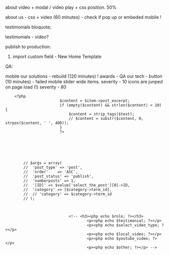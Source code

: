 about video + modal / video play + css position. 50%


about us - css + video (60 minutes) - check if pop up or embeded
mobile !

testimonials bloquote;




testimonials - video? 


publish to production:

1. import custom field - New Home Template




QA:

mobile our solutions - rebuild (120 minutes) ! awards -  QA
our tech - button (10 minutes) - failed
mobile slider wide items. severity - 10
icons are junped on page load (!) severity - 80





		<?php
							$content = $item->post_excerpt;
							if (empty($content) && strlen($content) < 10) {
								$content = strip_tags($text);
								// $content = substr($content, 0, strpos($content, ' ', 400));
							}
							?>






			// $args = array(
			// 	'post_type' => 'post',
			// 	'order'    => 'ASC',
			// 	'post_status' => 'publish',
			// 	'numberposts' => 1,
			// 	'[ID]' => $value['select_the_post'][0]->ID,
			// 	'category' => [$category->term_id],
			// 	// 'category' => $category->term_id
			// );



								<!-- <h3><php echo $role; ?></h3>
										<p><php echo $testimonial; ?></p>
										<p><php echo $select_video_type; ?></p>
										<p><php echo $local_video; ?></p>
										<p><php echo $youtube_video; ?></p>
										<p><php echo $other; ?></p> -->

<!-- template engine -->
<!--
Top Banner
trusted by (logos)
About us (video)
Our solution
Our Technology (banner)
Banner Text + Image
tactile data (+numbers)
Testimonials
Select Post
Awards
Request A Demo
-->